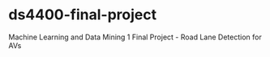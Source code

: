 # ds4400-final-project
Machine Learning and Data Mining 1 Final Project - Road Lane Detection for AVs
